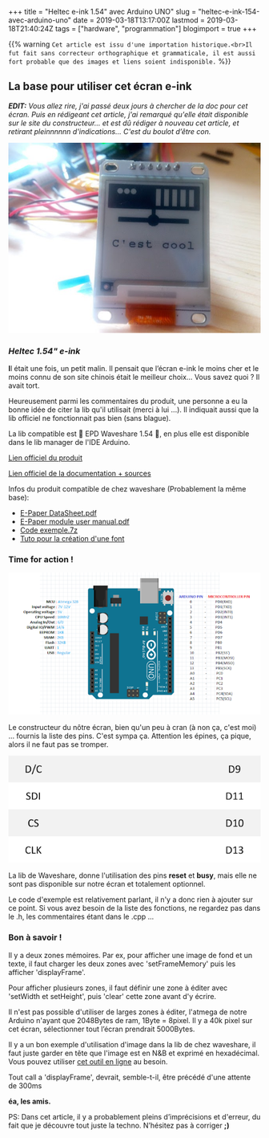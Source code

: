 +++
title = "Heltec e-ink 1.54\" avec Arduino UNO"
slug = "heltec-e-ink-154-avec-arduino-uno"
date = 2019-03-18T13:17:00Z
lastmod = 2019-03-18T21:40:24Z
tags = ["hardware", "programmation"]
blogimport = true
+++

{{% warning `Cet article est issu d'une importation historique.<br>Il fut fait sans correcteur orthographique et grammaticale, il est aussi fort probable que des images et liens soient indisponible.` %}}

## La base pour utiliser cet écran e-ink

_**EDIT:** Vous allez rire, j'ai passé deux jours à chercher de la doc pour cet écran. Puis en rédigeant cet article, j'ai remarqué qu'elle était disponible sur le site du constructeur… et est dû rédiger à nouveau cet article, et retirant pleinnnnnn d'indications… C'est du boulot d’être con._

![Image de presentation](/images/4.bp.blogspot.com-mWhQoubCNE0-XI9f2kthPmI-AAAAAAAAA2A-uEWIut-TtYdYi-W7DZ1x-H8GGumvSsMgCLcBGAs-s640-IMG_20190318_100636.jpg "Qu'il est beau !")

### _Heltec 1.54" e-ink_

**I**l était une fois, un petit malin. Il pensait que l’écran e-ink le moins cher et le moins connu de son site chinois était le meilleur choix… Vous savez quoi ? Il avait tort.

Heureusement parmi les commentaires du produit, une personne a eu la bonne idée de citer la lib qu'il utilisait (merci à lui ...). Il indiquait aussi que la lib officiel ne fonctionnait pas bien (sans blague).

La lib compatible est 🎊 EPD Waveshare 1.54 🎉, en plus elle est disponible dans le lib manager de l'IDE Arduino.

[Lien officiel du produit](http://www.heltec.cn/project/1-54-inch-e-ink-screen/?lang=en)

[Lien officiel de la documentation + sources](https://drive.google.com/file/d/1cxx3VWmvgyAFA6MwDRLmr0n2f8Gkta9O/view)

Infos du produit compatible de chez waveshare (Probablement la même base):

- [E-Paper DataSheet.pdf](https://www.waveshare.com/w/upload/7/77/1.54inch_e-Paper_Datasheet.pdf)
- [E-Paper module user manual.pdf](https://www.waveshare.com/w/upload/7/7f/1.54inch_e-paper_module_user_manual_en.pdf)
- [Code exemple.7z](https://www.waveshare.com/wiki/File:1.54inch_e-Paper_Module_code.7z)
- [Tuto pour la création d'une font](https://wavesharejfs.blogspot.com/2018/08/make-new-larger-font-for-waveshare-spi.html)

### Time for action !

![Image de presentation](/images/2.bp.blogspot.com-H8fjOnsOpJM-XI9mLOtjHfI-AAAAAAAAA2M-J2i-Mjsuk2kA4C_XhL5MNCF4CzasVCAAwCLcBGAs-s640-Arduino-uno.png "Un Arduino UNO classique, avec ses broches.")

Le constructeur du nôtre écran, bien qu'un peu à cran (à non ça, c'est moi) ... fournis la liste des pins. C'est sympa ça. Attention les épines, ça pique, alors il ne faut pas se tromper.

![Image de presentation](/images/scr_111606.png "SDI = MOSI = D11; CLK = SCK = D13VCC à connecter sur 3.3v et GND ... ba sur GND !")

La lib de Waveshare, donne l'utilisation des pins **reset** et **busy**, mais elle ne sont pas disponible sur notre écran et totalement optionnel.

Le code d'exemple est relativement parlant, il n'y a donc rien à ajouter sur ce point. Si vous avez besoin de la liste des fonctions, ne regardez pas dans le .h, les commentaires étant dans le .cpp ...

### Bon à savoir !

Il y a deux zones mémoires. Par ex, pour afficher une image de fond et un texte, il faut charger les deux zones avec 'setFrameMemory' puis les afficher 'displayFrame'.

Pour afficher plusieurs zones, il faut définir une zone à éditer avec 'setWidth et setHeight', puis 'clear' cette zone avant d'y écrire.

Il n'est pas possible d'utiliser de larges zones à éditer, l'atmega de notre Arduino n'ayant que 2048Bytes de ram, 1Byte = 8pixel. Il y a 40k pixel sur cet écran, sélectionner tout l’écran prendrait 5000Bytes.

Il y a un bon exemple d'utilisation d'image dans la lib de chez waveshare, il faut juste garder en tête que l'image est en N&B et exprimé en hexadécimal. Vous pouvez utiliser [cet outil en ligne](http://www.digole.com/tools/PicturetoC_Hex_converter.php) au besoin.

Tout call a 'displayFrame', devrait, semble-t-il, être précédé d'une attente de 300ms

**éa, les amis.**

PS: Dans cet article, il y a probablement pleins d’imprécisions et d'erreur, du fait que je découvre tout juste la techno. N’hésitez pas à corriger **;)**
